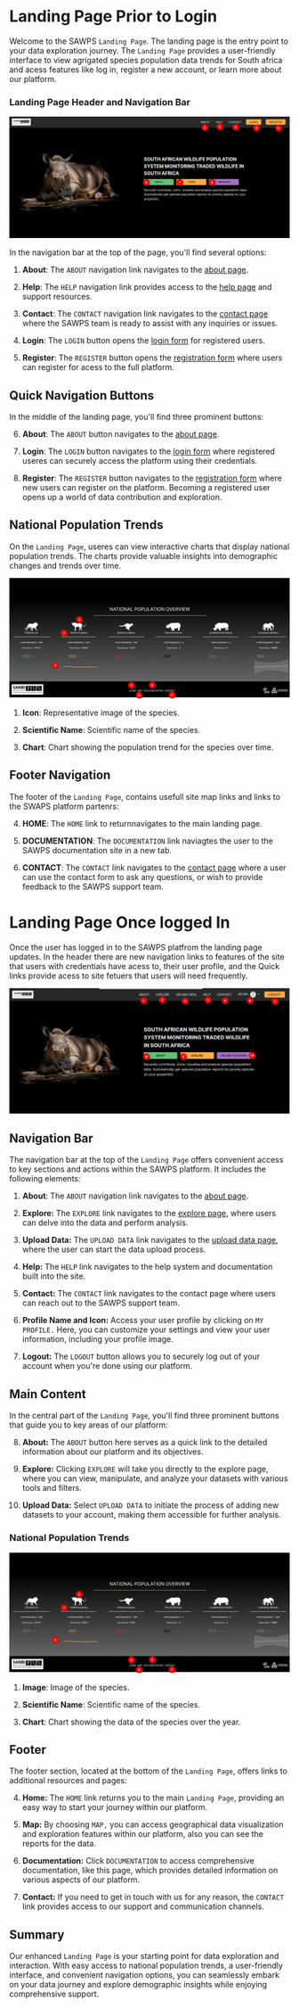 # Landing Page Prior to Login

Welcome to the SAWPS `Landing Page`. The landing page is the entry point to your data exploration journey. The `Landing Page` provides a user-friendly interface to view agrigated species population data trends for South africa and acess features like log in, register a new account, or learn more about our platform. 

### Landing Page Header and Navigation Bar
![Landing Page](./img/landing-page-1.png)

In the navigation bar at the top of the page, you'll find several options:

1. **About**: The `ABOUT` navigation link navigates to the [about page](about.md).

2. **Help**: The `HELP` navigation link provides access to the [help page](help-contact.md) and support resources.

3. **Contact**:  The `CONTACT` navigation link navigates to the [contact page](contact.md) where the SAWPS team is ready to assist with any inquiries or issues.

4. **Login**: The `LOGIN` button opens the [login form](login-page.md) for registered users.

5. **Register**: The `REGISTER` button opens the [registration form](register-page.md) where users can register for acess to the full platform.

## Quick Navigation Buttons

In the middle of the landing page, you'll find three prominent buttons:

6. **About**: The `ABOUT` button navigates to the [about page](about.md).

7. **Login**: The `LOGIN` button navigates to the [login form](login-page.md) where registered useres can securely access the platform using their credentials. 

8. **Register**: The `REGISTER` button navigates to the [registration form](register-page.md) where new users can register on the platform. Becoming a registered user opens up a world of data contribution and exploration.

## National Population Trends

On the `Landing Page`, useres can view interactive charts that display national population trends. The charts provide valuable insights into demographic changes and trends over time.

![National Population Trends](./img/landing-page-2.png)

1. **Icon**: Representative image of the species.

2. **Scientific Name**: Scientific name of the species.

3. **Chart**: Chart showing the population trend for the species over time.

## Footer Navigation

The footer of the `Landing Page`, contains usefull site map links and links to the SWAPS platform partenrs:

4. **HOME**: The `HOME` link to returnnavigates to the main landing page.

6. **DOCUMENTATION**: The `DOCUMENTATION` link naviagtes the user to the SAWPS documentation site in a new tab.

7. **CONTACT**: The `CONTACT` link navigates to the [contact page](contact.md) where a user can use the contact form to ask any questions, or wish to provide feedback to the SAWPS support team.


# Landing Page Once logged In

Once the user has logged in to the SAWPS platfrom the landing page updates. In the header there are new navigation links to features of the site that users with credentials have acess to, their user profile, and the Quick links provide acess to site fetuers that users will need frequently. 

![Landing Page After Login](./img/landing-page-3.png)

## Navigation Bar

The navigation bar at the top of the `Landing Page` offers convenient access to key sections and actions within the SAWPS platform. It includes the following elements:

1. **About**: The `ABOUT` navigation link navigates to the [about page](about.md).

2. **Explore:** The `EXPLORE` link navigates to the [explore page](map.md), where users can delve into the data and perform analysis.

3. **Upload Data:** The `UPLOAD DATA` link navigates to the [upload data page](./data-upload/index.md), where the user can start the data upload process.

4. **Help:** The `HELP` link navigates to the help system and documentation built into the site.

5. **Contact:** The `CONTACT` link navigates to the contact page where users can reach out to the SAWPS support team.

6. **Profile Name and Icon:** Access your user profile by clicking on `MY PROFILE.` Here, you can customize your settings and view your user information, including your profile image.

7. **Logout:** The `LOGOUT` button allows you to securely log out of your account when you're done using our platform.

## Main Content

In the central part of the `Landing Page`, you'll find three prominent buttons that guide you to key areas of our platform:

8. **About:** The `ABOUT` button here serves as a quick link to the detailed information about our platform and its objectives.

9. **Explore:** Clicking `EXPLORE` will take you directly to the explore page, where you can view, manipulate, and analyze your datasets with various tools and filters.

10. **Upload Data:** Select `UPLOAD DATA` to initiate the process of adding new datasets to your account, making them accessible for further analysis.

### National Population Trends
![National Population Trends](./img/landing-page-2.png)

1. **Image**: Image of the species.

2. **Scientific Name**: Scientific name of the species.

3. **Chart**: Chart showing the data of the species over the year.
## Footer

The footer section, located at the bottom of the `Landing Page`, offers links to additional resources and pages:

4. **Home:** The `HOME` link returns you to the main `Landing Page`, providing an easy way to start your journey within our platform.

5. **Map:** By choosing `MAP,` you can access geographical data visualization and exploration features within our platform, also you can see the reports for the data.

6. **Documentation:** Click `DOCUMENTATION` to access comprehensive documentation, like this page, which provides detailed information on various aspects of our platform.

7. **Contact:** If you need to get in touch with us for any reason, the `CONTACT` link provides access to our support and communication channels.

## Summary

Our enhanced `Landing Page` is your starting point for data exploration and interaction. With easy access to national population trends, a user-friendly interface, and convenient navigation options, you can seamlessly embark on your data journey and explore demographic insights while enjoying comprehensive support.
